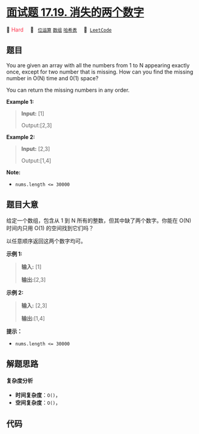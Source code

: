 # [面试题 17.19. 消失的两个数字](https://leetcode.cn/problems/missing-two-lcci)

🔴 <font color=#ff334b>Hard</font>&emsp; 🔖&ensp; [`位运算`](/tag/bit-manipulation.md) [`数组`](/tag/array.md) [`哈希表`](/tag/hash-table.md)&emsp; 🔗&ensp;[`LeetCode`](https://leetcode.cn/problems/missing-two-lcci)

## 题目

You are given an array with all the numbers from 1 to N appearing exactly
once, except for two number that is missing. How can you find the missing
number in O(N) time and 0(1) space?

You can return the missing numbers in any order.

**Example 1:**

> 
> 
> 
> 
> 
> **Input:** [1]
> 
> Output:[2,3]

**Example 2:**

> 
> 
> 
> 
> 
> **Input:** [2,3]
> 
> Output:[1,4]

**Note:**

  * `nums.length <= 30000`


## 题目大意

给定一个数组，包含从 1 到 N 所有的整数，但其中缺了两个数字。你能在 O(N) 时间内只用 O(1) 的空间找到它们吗？

以任意顺序返回这两个数字均可。

**示例 1:**

> 
> 
> 
> 
> 
> **输入:** [1]
> 
> **输出:**[2,3]

**示例 2:**

> 
> 
> 
> 
> 
> **输入:** [2,3]
> 
> **输出:**[1,4]

**提示：**

  * `nums.length <= 30000`


## 解题思路

#### 复杂度分析

- **时间复杂度**：`O()`，
- **空间复杂度**：`O()`，

## 代码

```javascript

```